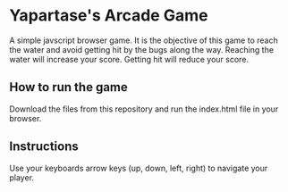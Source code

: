 # Yapartase's Arcade Game
A simple javscript browser game. It is the objective of this game to reach the water and avoid getting hit by the bugs along the way.
Reaching the water will increase your score. Getting hit will reduce your score.

## How to run the game
Download the files from this repository and run the index.html file in your browser.

## Instructions
Use your keyboards arrow keys (up, down, left, right) to navigate your player.


